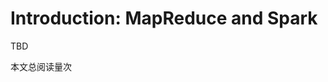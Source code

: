 # Introduction: MapReduce and Spark

TBD

<span id=busuanzi_container_page_pv>本文总阅读量<span id=busuanzi_value_page_pv></span>次</span>


